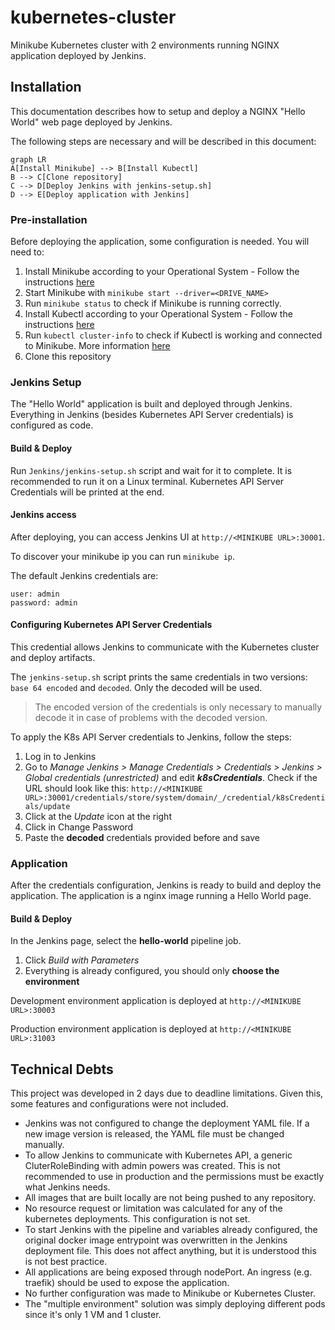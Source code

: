 # kubernetes-cluster
Minikube Kubernetes cluster with 2 environments running NGINX application deployed by Jenkins.

## Installation
This documentation describes how to setup and deploy a NGINX "Hello World" web page deployed by Jenkins.

The following steps are necessary and will be described in this document:

```mermaid
graph LR
A[Install Minikube] --> B[Install Kubectl]
B --> C[Clone repository]
C --> D[Deploy Jenkins with jenkins-setup.sh]
D --> E[Deploy application with Jenkins]
```

### Pre-installation
Before deploying the application, some configuration is needed. You will need to:

1. Install Minikube according to your Operational System - Follow the instructions [here](https://kubernetes.io/docs/tasks/tools/install-minikube/)
2. Start Minikube with `minikube start --driver=<DRIVE_NAME>`
3. Run `minikube status` to check if Minikube is running correctly.
4. Install Kubectl according to your Operational System - Follow the instructions [here](https://kubernetes.io/docs/tasks/tools/install-kubectl/)
5. Run `kubectl cluster-info` to check if Kubectl is working and connected to Minikube. More information [here](https://kubernetes.io/docs/tasks/tools/install-kubectl/#verifying-kubectl-configuration)
5. Clone this repository

### Jenkins Setup
The "Hello World" application is built and deployed through Jenkins. Everything in Jenkins (besides Kubernetes API Server credentials) is configured as code.

#### Build & Deploy
Run `Jenkins/jenkins-setup.sh` script and wait for it to complete. It is recommended to run it on a Linux terminal.
Kubernetes API Server Credentials will be printed at the end.

#### Jenkins access
After deploying, you can access Jenkins UI at `http://<MINIKUBE URL>:30001`.

To discover your minikube ip you can run `minikube ip`.

The default Jenkins credentials are:
```
user: admin
password: admin
```

#### Configuring Kubernetes API Server Credentials
This credential allows Jenkins to communicate with the Kubernetes cluster and deploy artifacts.

The `jenkins-setup.sh` script prints the same credentials in two versions: `base 64 encoded` and `decoded`. Only the decoded will be used.
> The encoded version of the credentials is only necessary to manually decode it in case of problems with the decoded version.

To apply the K8s API Server credentials to Jenkins, follow the steps:

1. Log in to Jenkins
2. Go to *Manage Jenkins > Manage Credentials > Credentials > Jenkins > Global credentials (unrestricted)* and edit ***k8sCredentials***. Check if the URL should look like this: ``http://<MINIKUBE URL>:30001/credentials/store/system/domain/_/credential/k8sCredentials/update``
3. Click at the *Update* icon at the right
4. Click in Change Password 
5. Paste the **decoded** credentials provided before and save

### Application
After the credentials configuration, Jenkins is ready to build and deploy the application.
The application is a nginx image running a Hello World page.

#### Build & Deploy
In the Jenkins page, select the **hello-world** pipeline job.

1. Click *Build with Parameters*
2. Everything is already configured, you should only **choose the environment**

Development environment application is deployed at `http://<MINIKUBE URL>:30003`

Production environment application is deployed at `http://<MINIKUBE URL>:31003`


## Technical Debts
This project was developed in 2 days due to deadline limitations. Given this, some features and configurations were not included.

- Jenkins was not configured to change the deployment YAML file. If a new image version is released, the YAML file must be changed manually.
- To allow Jenkins to communicate with Kubernetes API, a generic CluterRoleBinding with admin powers was created. This is not recommended to use in production and the permissions must be exactly what Jenkins needs.
- All images that are built locally are not being pushed to any repository.
- No resource request or limitation was calculated for any of the kubernetes deployments. This configuration is not set.
- To start Jenkins with the pipeline and variables already configured, the original docker image entrypoint was overwritten in the Jenkins deployment file. This does not affect anything, but it is understood this is not best practice.
- All applications are being exposed through nodePort. An ingress (e.g. traefik) should be used to expose the application.
- No further configuration was made to Minikube or Kubernetes Cluster.
- The "multiple environment" solution was simply deploying different pods since it's only 1 VM and 1 cluster.	
